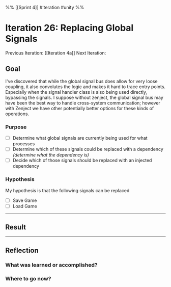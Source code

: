 %%
[[Sprint 4]] #iteration #unity
%%
# Iteration 26: Replacing Global Signals
Previous Iteration: [[Iteration 4a]]
Next Iteration: 


## Goal
I've discovered that while the global signal bus does allow for very loose coupling, it also convolutes the logic and makes it hard to trace entry points.  Especially when the signal handler class is also being used directly, bypassing the signals.  I suppose without zenject, the global signal bus may have been the best way to handle cross-system communication; however with Zenject we have other potentially better options for these kinds of operations.


### Purpose
- [ ] Determine what global signals are currently being used for what processes
- [ ] Determine which of these signals could be replaced with a dependency *(determine what the dependency is)*
- [ ] Decide which of those signals should be replaced with an injected dependency

### Hypothesis

My hypothesis is that the following signals can be replaced
- [ ] Save Game
- [ ] Load Game

----
## Result





----
## Reflection



### What was learned or accomplished?


### Where to go now?

